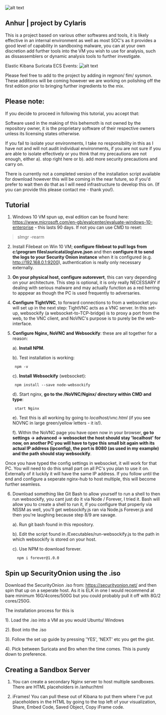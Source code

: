 ![alt text](https://static.wixstatic.com/media/fa2da5_a22354e11ada4292a79e0f8c2289b31b~mv2.png/v1/fill/w_243,h_113,al_c,q_85,usm_0.66_1.00_0.01/Monochrome%20on%20Transparent_edited.webp)

## Anhur | project by Cylaris ##
This is a project based on various other softwares and tools, it is likely effective in an internal environment as well as most SOC's as it provides a good level of capability in sandboxing malware, you can at your own discretion add further tools into the VM you wish to use for analysis, such as dissassemblers or dynamic analysis tools to further investigate. 

Elastic Kibana Suricata ECS Events:
![alt text](https://www.elastic.co/guide/en/beats/filebeat/current/images/filebeat-suricata-events.png)

Please feel free to add to the project by adding in regmon/ fim/ sysmon. These additions will be coming however we are working on polishing off the first edition prior to bringing further ingredients to the mix.

## Please note: ##
If you decide to proceed in following this tutorial, you accept that:

Software used in the making of this behemoth is not owned by the repository owner, it is the proprietary software of their respective owners unless its licensing states otherwise. 

If you fail to isolate your environments, I take no responsibility in this as I have not and will not audit individual environments, if you are not sure if you are able to isolate effectively or you think that my precautions are not enough, either a). stop right here or b). add more security precautions and carry on.

There is currently not a completed version of the installation script available for download however this will be coming in the near future, so if you'd prefer to wait then do that as I will need infrastructure to develop this on. (If you can provide this please contact me - thank you!).

## Tutorial ##
1. Windows 10 VM spun up, eval edition can be found here: https://www.microsoft.com/en-gb/evalcenter/evaluate-windows-10-enterprise - this lasts 90 days. If not you can use CMD to reset:  

> slmgr -rearm

2. Install Filebeat on Win 10 VM; **configure filebeat to pull logs from c:\program files\suricata\log\eve.json** and then **configure it to send the logs to your Security Onion instance** when it is configured (e.g. http://192.168.0.1:9200), authentication is really only necessary externally.

 
3. **On your physical host, configure autorevert**, this can vary depending on your architecture. This step is optional, it is only really NECESSARY if dealing with serious malware and may actually function as a red herring to apppear as though the PC is used frequently to adversaries. 


4. **Configure TightVNC**, to forward connections to from a websocket you will set up in the next step:
TightVNC acts as a VNC server. In this set-up, websockify (a websocket-to-TCP-bridge) is to proxy a port from the web, to the VNC client, and NoVNC's purpose is to purely be the web-interface.


5. **Configure Nginx, NoVNC and Websockify**: these are all together for a reason:

    a). **Install NPM**. 
    
    b). Test installation is working: 
       
        npm -v
    
    c). **Install Websockify** (websocket): 
    
        npm install --save node-websockify
    
    d). Start nginx, **go to the /NoVNC/Nginx/ directory within CMD and type**:
    
        start Nginx
    
    e). Test this is all working by going to *localhost/vnc.html* (if you see NOVNC in large green/yellow letters - it is!).
    
    f). Within the NoVNC page you have open now in your browser, **go to settings -> advanced -> websocket the host should stay 'localhost' for now, on another PC you will have         to type this small bit again with its actual IP address (ipconfig), the port is 8080 (as used in my example) and the path should stay websockify**.
    
Once you have typed the config settings in websocket, it will work for that PC. You will need to do this small part on all PC's you plan to use it on. Externally of it luckily it will have the same IP address. If you follow until the end and configure a seperate nginx-hub to host multiple, this will become further seamless.


6. Download something like Git Bash to allow yourself to run a shell to then run websockify, you cant just do it via Node / Forever, I tried it. Bash will allow you to create a shell to run it, if you configure that properly via NSSM as well, you'll get websockify.js ran via Node.js Forever.js and then you're laughing because step 8/9 are savage.

     a). Run git bash found in this repository.

     b). Edit the script found in /Executables/run-websockify.js to the path in which websockify is stored on your host.

     c). Use NPM to download forever.

         npm i forever@1.0.0

## Spin up SecurityOnion using the .iso ##

Download the SecurityOnion .iso from: https://securityonion.net/ and then spin that up on a seperate host. As it is ELK in one I would recommend at bare minimum 16G/4cores/500G but you could probably pull it off with 8G/2 cores/250G.

The installation process for this is

1). Load the .iso into a VM as you would Ubuntu/ Windows

2). Boot into the .iso

3). Follow the set up guide by pressing 'YES', 'NEXT' etc you get the gist.

4). Pick between Suricata and Bro when the time comes. This is purely down to preference.

## Creating a Sandbox Server ##

1. You can create a secondary Nginx server to host multiple sandboxes. There are HTML placeholders in /anhur/html

2. iFrames! You can pull these out of Kibana to put them where I've put placeholders in the HTML by going to the top left of your visualization, Share, Embed Code, Saved        Object, Copy iFrame code. 
